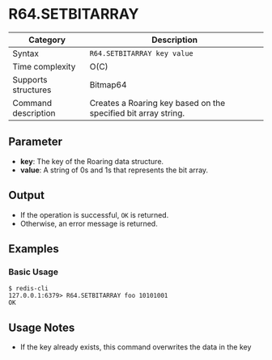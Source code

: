 # R64.SETBITARRAY

| Category            | Description                                                    |
| ------------------- | -------------------------------------------------------------- |
| Syntax              | `R64.SETBITARRAY key value`                                    |
| Time complexity     | O(C)                                                           |
| Supports structures | Bitmap64                                                       |
| Command description | Creates a Roaring key based on the specified bit array string. |

## Parameter

- **key**: The key of the Roaring data structure.
- **value**: A string of 0s and 1s that represents the bit array.

## Output

- If the operation is successful, `OK` is returned.
- Otherwise, an error message is returned.

## Examples

### Basic Usage

```
$ redis-cli
127.0.0.1:6379> R64.SETBITARRAY foo 10101001
OK
```

## Usage Notes

- If the key already exists, this command overwrites the data in the key
